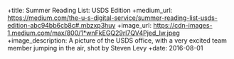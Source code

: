 +title: Summer Reading List: USDS Edition
 +medium_url: https://medium.com/the-u-s-digital-service/summer-reading-list-usds-edition-abc94bb6cb8c#.mbzxp3huy
 +image_url: https://cdn-images-1.medium.com/max/800/1*wnFkEGQ29rl7QV4Pjed_lw.jpeg
 +image_description: A picture of the USDS office, with a very excited team member jumping in the air, shot by Steven Levy 
 +date: 2016-08-01
